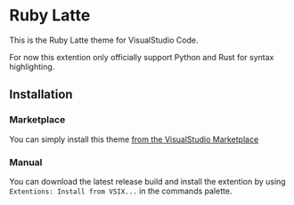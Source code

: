 # Ruby Latte
This is the Ruby Latte theme for VisualStudio Code.

For now this extention only officially support Python and Rust for syntax highlighting.


## Installation

### Marketplace
You can simply install this theme [from the VisualStudio Marketplace](https://marketplace.visualstudio.com/items?itemName=limpbiskuit.ruby-latte)

### Manual
You can download the latest release build and install the extention by using `Extentions: Install from VSIX...` in the commands palette.
